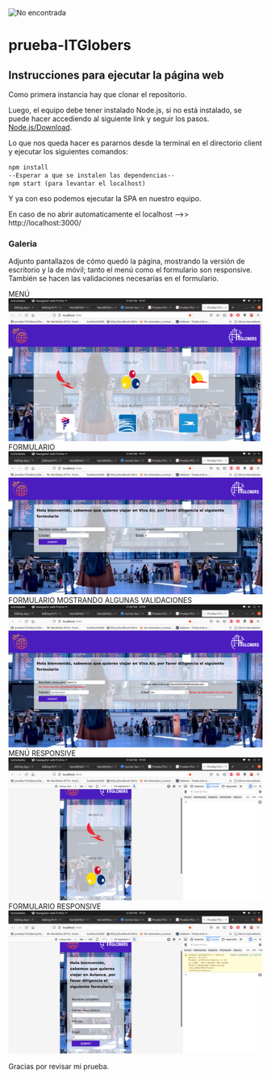 <img src='https://media-exp1.licdn.com/dms/image/C4E0BAQE57T41T0ZR8A/company-logo_200_200/0/1587092424852?e=2159024400&v=beta&t=pAacUw07jjQ2x5PIpOa0dSna4RYbV-bA62jtdZbGQQc' alt='No encontrada'/>

# prueba-ITGlobers

## Instrucciones para ejecutar la página web

Como primera instancia hay que clonar el repositorio.

Luego, el equipo debe tener instalado Node.js, si no está instalado, se puede hacer accediendo al siguiente link y seguir los pasos. [Node.js/Download](https://nodejs.org/es/download/).

Lo que nos queda hacer es pararnos desde la terminal en el directorio client y ejecutar los siguientes comandos:

```
npm install
--Esperar a que se instalen las dependencias--
npm start (para levantar el localhost)
```

Y ya con eso podemos ejecutar la SPA en nuestro equipo. 

En caso de no abrir automaticamente el localhost -->> http://localhost:3000/

### Galeria

Adjunto pantallazos de cómo quedó la página, mostrando la versión de escritorio y la de móvil; tanto 
el menú como el formulario son responsive. También se hacen las validaciones necesarias en el formulario.

 MENÚ
<img src='./menu.png' alt='Imagen no encontrada'/>
 FORMULARIO
<img src='./formulario.png' alt='Imagen no encontrada'/>
 FORMULARIO MOSTRANDO ALGUNAS VALIDACIONES
<img src='./validaciones.png' alt='Imagen no encontrada'/>
 MENÚ RESPONSIVE
<img src='./menu_responsive.png' alt='Imagen no encontrada'/>
 FORMULARIO RESPONSIVE
<img src='./formulario_responsive.png' alt='Imagen no encontrada'/>


Gracias por revisar mi prueba. 